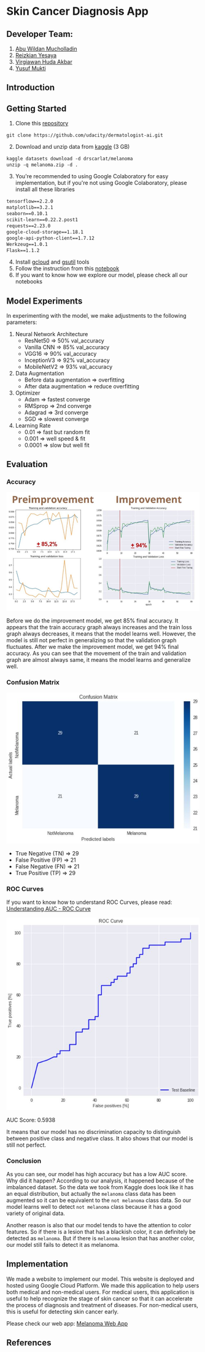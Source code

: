 [//]: # (Image References)

[accuracy]: ./images/accuracy.JPG "Accuracy"
[confusion_matrix]: ./images/confusion_matrix.JPG "Confusion Matrix"
[roc]: ./images/roc.JPG "ROC Curves"

# Skin Cancer Diagnosis App

## Developer Team:
1. [Abu Wildan Mucholladin](https://github.com/abuwildanm)
2. [Reizkian Yesaya](https://github.com/reizkian)
3. [Virgiawan Huda Akbar](https://github.com/virgiawan)
4. [Yusuf Mukti](https://github.com/yusufmukti1209)

## Introduction

## Getting Started
1. Clone this [repository](https://github.com/virgiawan/yog2a-melanoma)
```
git clone https://github.com/udacity/dermatologist-ai.git
```
2. Download and unzip data from [kaggle](https://www.kaggle.com/drscarlat/melanoma) (3 GB)
```
kaggle datasets download -d drscarlat/melanoma
unzip -q melanoma.zip -d .
```
3. You're recommended to using Google Colaboratory for easy implementation, but if you're not using Google Colaboratory, please install all these libraries
```
tensorflow==2.2.0
matplotlib==3.2.1
seaborn==0.10.1
scikit-learn==0.22.2.post1
requests==2.23.0
google-cloud-storage==1.18.1
google-api-python-client==1.7.12
Werkzeug==1.0.1
Flask==1.1.2
```
4. Install [gcloud](https://cloud.google.com/sdk/install) and [gsutil](https://cloud.google.com/storage/docs/gsutil_install) tools
5. Follow the instruction from this [notebook](https://github.com/virgiawan/yog2a-melanoma/blob/master/Melanoma_(Wildan).ipynb)
6. If you want to know how we explore our model, please check all our notebooks

## Model Experiments
In experimenting with the model, we make adjustments to the following parameters:
1. Neural Network Architecture
   - ResNet50     => 50% val_accuracy
   - Vanilla CNN  => 85% val_accuracy
   - VGG16        => 90% val_accuracy
   - InceptionV3  => 92% val_accuracy
   - MobileNetV2  => 93% val_accuracy
2. Data Augmentation
   - Before data augmentation	=> overfitting
   - After data augmentation  => reduce overfitting
3. Optimizer
   - Adam     => fastest converge
   - RMSprop  => 2nd converge
   - Adagrad  => 3rd converge
   - SGD      => slowest converge
4. Learning Rate
   - 0.01   => fast but random fit
   - 0.001  => well speed & fit
   - 0.0001 => slow but well fit

## Evaluation
### Accuracy

![Accuracy][accuracy]

Before we do the improvement model, we get 85% final accuracy. It appears that the train accuracy graph always increases and the train loss graph always decreases, it means that the model learns well. However, the model is still not perfect in generalizing so that the validation graph fluctuates. After we make the improvement model, we get 94% final accuracy. As you can see that the movement of the train and validation graph are almost always same, it means the model learns and generalize well.

### Confusion Matrix

![Confusion Matrix][confusion_matrix]

- True Negative (TN)  => 29
- False Positive (FP) => 21
- False Negative (FN) => 21
- True Positive (TP)  => 29

### ROC Curves
If you want to know how to understand ROC Curves, please read: [Understanding AUC - ROC Curve](https://towardsdatascience.com/understanding-auc-roc-curve-68b2303cc9c5)

![ROC Curves][roc]

AUC Score: 0.5938

It means that our model has no discrimination capacity to distinguish between positive class and negative class. It also shows that our model is still not perfect.

### Conclusion
As you can see, our model has high accuracy but has a low AUC score. Why did it happen? According to our analysis, it happened because of the imbalanced dataset. So the data we took from Kaggle does look like it has an equal distribution, but actually the `melanoma` class data has been augmented so it can be equivalent to the `not melanoma` class data. So our model learns well to detect `not melanoma` class because it has a good variety of original data.

Another reason is also that our model tends to have the attention to color features. So if there is a lesion that has a blackish color, it can definitely be detected as `melanoma`. But if there is `melanoma` lesion that has another color, our model still fails to detect it as melanoma.

## Implementation
We made a website to implement our model. This website is deployed and hosted using Google Cloud Platform. We made this application to help users both medical and non-medical users. For medical users, this application is useful to help recognize the stage of skin cancer so that it can accelerate the process of diagnosis and treatment of diseases. For non-medical users, this is useful for detecting skin cancer early.

Please check our web app: [Melanoma Web App](http://34.101.76.215:8080/)

## References
